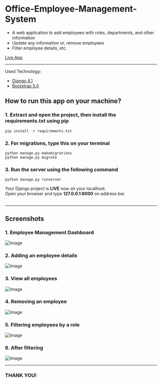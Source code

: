 # Office-Employee-Management-System

* A web application to add employees with roles, departments, and other information
* Update any information or, remove employees
* Filter employee details, etc.

[Live App](http://employee1.pythonanywhere.com/) <br>
___

Used Technology:
* [Django 4.1](https://docs.djangoproject.com/en/4.1/)
* [Bootstrap 5.0](https://getbootstrap.com/docs/5.0/getting-started/introduction/)


## How to run this app on your machine? <br>
### 1. Extract and open the project, then install the requirements.txt using pip
```
pip install -r requirements.txt
```

### 2. For migrations, type this on your terminal
```
python manage.py makemigrations
python manage.py migrate
```

### 3. Run the server using the following command
```
python manage.py runserver
```

Your Django project is **LIVE** now on your localhost. <br>
Open your browser and type **127.0.0.1:8000** on address bar.<br>
<br>
___

## Screenshots
### 1. Employee Management Dashboard

![Image](https://drive.google.com/uc?id=1Tpj9FOEQUQAE6VKK42c6xjh8yWSO4Qh5)


### 2. Adding an employee details

![Image](https://drive.google.com/uc?id=1j3PK8VkeEQV12Ro8XJsjoUyctJ84LUax)


### 3. View all employees

![Image](https://drive.google.com/uc?id=1E6oEgGoUBduHgdlX8QgTWtQURIzyUu1H)

### 4. Removing an employee

![Image](https://drive.google.com/uc?id=18Ev4sXYozBb5t1wkEx51_hECjmGziOyT)


### 5. Filtering employees by a role

![Image](https://drive.google.com/uc?id=1Wvm7GuBGlER4gGbJcBbA9-x1pt5wxyET)

### 6. After filtering

![Image](https://drive.google.com/uc?id=1r1FbHV-QpR7t_pU2FeeHzFo4G91xLl0g)

___
### THANK YOU!
